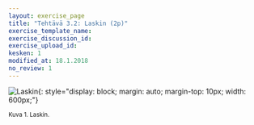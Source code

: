 ```yaml
---
layout: exercise_page
title: "Tehtävä 3.2: Laskin (2p)"
exercise_template_name:
exercise_discussion_id:
exercise_upload_id:
kesken: 1
modified_at: 18.1.2018
no_review: 1
---
```


![Laskin](../img/laskin.png "Laskin"){: style="display: block; margin: auto; margin-top: 10px; width: 600px;"}

<small>Kuva 1. Laskin.</small>
